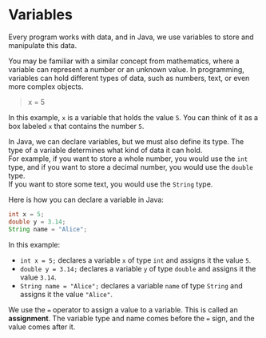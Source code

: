 # Variables

Every program works with data, and in Java, we use variables to store and manipulate this data. 

You may be familiar with a similar concept from mathematics, where a variable can represent a number or an unknown value. In programming, variables can hold different types of data, such as numbers, text, or even more complex objects.

> x = 5

In this example, `x` is a variable that holds the value `5`. You can think of it as a box labeled `x` that contains the number `5`.

In Java, we can declare variables, but we must also define its type. The type of a variable determines what kind of data it can hold.\
For example, if you want to store a whole number, you would use the `int` type, and if you want to store a decimal number, you would use the `double` type.\
If you want to store some text, you would use the `String` type.

Here is how you can declare a variable in Java:

```java
int x = 5; 
double y = 3.14; 
String name = "Alice"; 
```

In this example:
- `int x = 5;` declares a variable `x` of type `int` and assigns it the value `5`.
- `double y = 3.14;` declares a variable `y` of type `double` and assigns it the value `3.14`.
- `String name = "Alice";` declares a variable `name` of type `String` and assigns it the value `"Alice"`.

We use the `=` operator to assign a value to a variable. This is called an **assignment**. The variable type and name comes before the `=` sign, and the value comes after it.